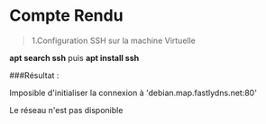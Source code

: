 # Compte Rendu

>1.Configuration SSH sur la machine Virtuelle

**apt search ssh** puis **apt install ssh**  

###Résultat : 

Imposible d'initialiser la connexion à 'debian.map.fastlydns.net:80'

Le réseau n'est pas disponible

